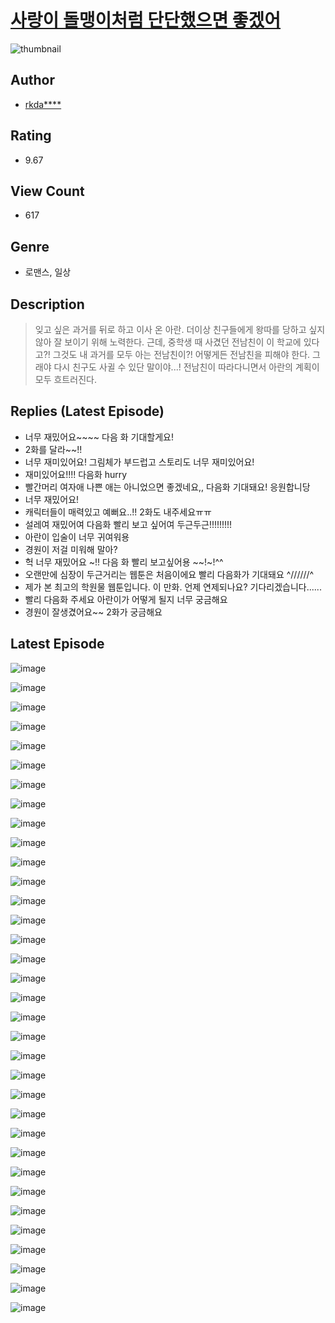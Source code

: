 # [사랑이 돌맹이처럼 단단했으면 좋겠어](https://comic.naver.com/challenge/list?titleId=811170)
![thumbnail](https://image-comic.pstatic.net/user_contents_data/challenge_comic/2023/05/25/357296/upload_7090134968838927923_480x623.jpeg)

## Author
- [rkda****](https://comic.naver.com/artistTitle?id=357296)

## Rating
- 9.67

## View Count
- 617

## Genre
- 로맨스, 일상

## Description
> 잊고 싶은 과거를 뒤로 하고 이사 온 아란. 더이상 친구들에게 왕따를 당하고 싶지 않아 잘 보이기 위해 노력한다. 근데, 중학생 때 사겼던 전남친이 이 학교에 있다고?! 그것도 내 과거를 모두 아는 전남친이?! 어떻게든 전남친을 피해야 한다. 그래야 다시 친구도 사귈 수 있단 말이야...! 전남친이 따라다니면서 아란의 계획이 모두 흐트러진다.

## Replies (Latest Episode)
- 너무 재밌어요~~~~ 다음 화 기대할게요!
- 2화를 달라~~!!
- 너무 재미있어요! 그림체가 부드럽고 스토리도 너무 재미있어요!
- 재미있어요!!!! 다음화 hurry
- 빨간머리 여자애 나쁜 애는 아니었으면 좋겠네요,, 다음화 기대돼요! 응원합니당
- 너무 재밌어요!
- 캐릭터들이 매력있고 예뻐요..!! 2화도 내주세요ㅠㅠ
- 설레여 재밌어여 다음화 빨리 보고 싶어여 두근두근!!!!!!!!!
- 아란이 입술이 너무 귀여워용
- 경원이 저걸 미워해 말아?
- 헉 너무 재밌어요 ~!! 다음 화 빨리 보고싶어용 ~~!~!^^
- 오랜만에 심장이 두근거리는 웹툰은 처음이에요 빨리 다음화가 기대돼요 ^//////^
- 제가 본 최고의 학원물 웹툰입니다. 이 만화. 언제 연제되나요? 기다리겠습니다......
- 빨리 다음화 주세요 아란이가 어떻게 될지 너무 궁금해요
- 경원이 잘생겼어요~~ 2화가 궁금해요

## Latest Episode
![image](https://image-comic.pstatic.net/user_contents_data/challenge_comic/2023/05/25/357296/upload_7234532752122864740.jpeg)

![image](https://image-comic.pstatic.net/user_contents_data/challenge_comic/2023/05/25/357296/upload_3617294721105683507.jpeg)

![image](https://image-comic.pstatic.net/user_contents_data/challenge_comic/2023/05/25/357296/upload_3545803388387603556.jpeg)

![image](https://image-comic.pstatic.net/user_contents_data/challenge_comic/2023/05/25/357296/upload_7363447200487454517.jpeg)

![image](https://image-comic.pstatic.net/user_contents_data/challenge_comic/2023/05/25/357296/upload_7017560823432569142.jpeg)

![image](https://image-comic.pstatic.net/user_contents_data/challenge_comic/2023/05/25/357296/upload_3487246478687156024.jpeg)

![image](https://image-comic.pstatic.net/user_contents_data/challenge_comic/2023/05/25/357296/upload_3775762740713513573.jpeg)

![image](https://image-comic.pstatic.net/user_contents_data/challenge_comic/2023/05/25/357296/upload_7378085192094868324.jpeg)

![image](https://image-comic.pstatic.net/user_contents_data/challenge_comic/2023/05/25/357296/upload_7363495583394390322.jpeg)

![image](https://image-comic.pstatic.net/user_contents_data/challenge_comic/2023/05/25/357296/upload_4049691761284899378.jpeg)

![image](https://image-comic.pstatic.net/user_contents_data/challenge_comic/2023/05/25/357296/upload_7291439080261379127.jpeg)

![image](https://image-comic.pstatic.net/user_contents_data/challenge_comic/2023/05/25/357296/upload_7076673681634635876.jpeg)

![image](https://image-comic.pstatic.net/user_contents_data/challenge_comic/2023/05/25/357296/upload_3690758405932265523.jpeg)

![image](https://image-comic.pstatic.net/user_contents_data/challenge_comic/2023/05/25/357296/upload_4050477928459559989.jpeg)

![image](https://image-comic.pstatic.net/user_contents_data/challenge_comic/2023/05/25/357296/upload_3486692334202401843.jpeg)

![image](https://image-comic.pstatic.net/user_contents_data/challenge_comic/2023/05/25/357296/upload_7148394790737949489.jpeg)

![image](https://image-comic.pstatic.net/user_contents_data/challenge_comic/2023/05/25/357296/upload_3979271348717762872.jpeg)

![image](https://image-comic.pstatic.net/user_contents_data/challenge_comic/2023/05/25/357296/upload_3474303049243505202.jpeg)

![image](https://image-comic.pstatic.net/user_contents_data/challenge_comic/2023/05/25/357296/upload_3775249277406885732.jpeg)

![image](https://image-comic.pstatic.net/user_contents_data/challenge_comic/2023/05/25/357296/upload_3990810740448126256.jpeg)

![image](https://image-comic.pstatic.net/user_contents_data/challenge_comic/2023/05/25/357296/upload_3762535809169174885.jpeg)

![image](https://image-comic.pstatic.net/user_contents_data/challenge_comic/2023/05/25/357296/upload_3472947531727581237.jpeg)

![image](https://image-comic.pstatic.net/user_contents_data/challenge_comic/2023/05/25/357296/upload_7219323413833410146.jpeg)

![image](https://image-comic.pstatic.net/user_contents_data/challenge_comic/2023/05/25/357296/upload_3904680466115224368.jpeg)

![image](https://image-comic.pstatic.net/user_contents_data/challenge_comic/2023/05/25/357296/upload_3703191670380651873.jpeg)

![image](https://image-comic.pstatic.net/user_contents_data/challenge_comic/2023/05/25/357296/upload_3617569599831631156.jpeg)

![image](https://image-comic.pstatic.net/user_contents_data/challenge_comic/2023/05/25/357296/upload_7291389787623404133.jpeg)

![image](https://image-comic.pstatic.net/user_contents_data/challenge_comic/2023/05/25/357296/upload_7305176572581274209.jpeg)

![image](https://image-comic.pstatic.net/user_contents_data/challenge_comic/2023/05/25/357296/upload_3834595597918287970.jpeg)

![image](https://image-comic.pstatic.net/user_contents_data/challenge_comic/2023/05/25/357296/upload_3617007555310805557.jpeg)

![image](https://image-comic.pstatic.net/user_contents_data/challenge_comic/2023/05/25/357296/upload_3774360872062038116.jpeg)

![image](https://image-comic.pstatic.net/user_contents_data/challenge_comic/2023/05/25/357296/upload_3906980855011631922.jpeg)

![image](https://image-comic.pstatic.net/user_contents_data/challenge_comic/2023/05/25/357296/upload_3762306921774986809.jpeg)

![image](https://image-comic.pstatic.net/user_contents_data/challenge_comic/2023/05/25/357296/upload_7378412654024679993.jpeg)
